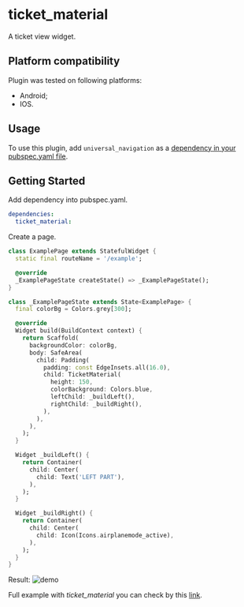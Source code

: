 # ticket_material

A ticket view widget.

## Platform compatibility

Plugin was tested on following platforms:

* Android;
* IOS.

## Usage

To use this plugin, add `universal_navigation` as a [dependency in your pubspec.yaml file](https://flutter.io/platform-plugins/).

## Getting Started

Add dependency into pubspec.yaml.

```yaml
dependencies:
  ticket_material:
```

Create a page.

```dart
class ExamplePage extends StatefulWidget {
  static final routeName = '/example';

  @override
  _ExamplePageState createState() => _ExamplePageState();
}

class _ExamplePageState extends State<ExamplePage> {
  final colorBg = Colors.grey[300];

  @override
  Widget build(BuildContext context) {
    return Scaffold(
      backgroundColor: colorBg,
      body: SafeArea(
        child: Padding(
          padding: const EdgeInsets.all(16.0),
          child: TicketMaterial(
            height: 150,
            colorBackground: Colors.blue,
            leftChild: _buildLeft(),
            rightChild: _buildRight(),
          ),
        ),
      ),
    );
  }

  Widget _buildLeft() {
    return Container(
      child: Center(
        child: Text('LEFT PART'),
      ),
    );
  }

  Widget _buildRight() {
    return Container(
      child: Center(
        child: Icon(Icons.airplanemode_active),
      ),
    );
  }
}
```

Result: ![demo](https://user-images.githubusercontent.com/22840281/100226439-d1385e00-2f30-11eb-90c1-38886f746edd.png)

Full example with *ticket_material* you can check by this [link](https://github.com/NikitaMasev/flutter_ticket_material/tree/main/example).
